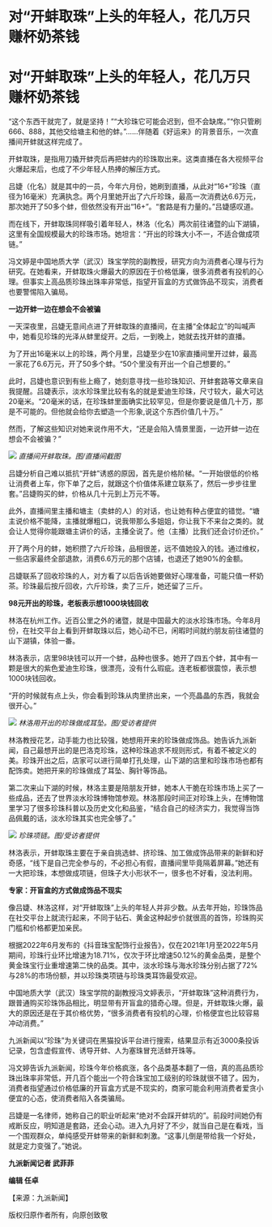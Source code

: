 # 对“开蚌取珠”上头的年轻人，花几万只赚杯奶茶钱

# 对“开蚌取珠”上头的年轻人，花几万只赚杯奶茶钱

“这个东西干就完了，就是坚持！”“大珍珠它可能会迟到，但不会缺席。”“你只管刷666、888，其他交给塘主和他的蚌。”……伴随着《好运来》的背景音乐，一次直播间开蚌就这样完成了。

开蚌取珠，是指用刀撬开蚌壳后再把蚌内的珍珠取出来。这类直播在各大视频平台火爆起来后，也成了不少年轻人热捧的解压方式。

吕婕（化名）就是其中的一员，今年六月份，她刷到直播，从此对“16+”珍珠（直径为16毫米）充满执念。两个月里她开出了六斤珍珠，最高一次消费达6.6万元，那次她开了50多个蚌，但依然没有开出“16+”。“套路是有力量的。”吕婕感叹道。

而在线下，开蚌取珠同样吸引着年轻人，林洛（化名）两次前往诸暨的山下湖镇，这里有全国规模最大的珍珠市场。她坦言：“开出的珍珠大小不一，不适合做成项链。”

冯文婷是中国地质大学（武汉）珠宝学院的副教授，研究方向为消费者心理与行为研究。在她看来，开蚌取珠火爆最大的原因在于价格低廉，很多消费者有投机的心理。但事实上高品质珍珠出珠率非常低，指望开盲盒的方式做饰品不现实，消费者也要警惕陷入骗局。

**一边开蚌一边在想会不会被骗**

一天深夜里，吕婕无意间点进了开蚌取珠的直播间，在主播“全体起立”的叫喊声中，她看见珍珠的光泽从蚌里绽开。之后，一到晚上，她就去找开蚌的直播。

为了开出16毫米以上的珍珠，两个月里，吕婕至少在10家直播间里开过蚌，最高一家花了6.6万元，开了50多个蚌。“50个里没有开出一个自己想要的。”

此时，吕婕也意识到有些上瘾了，她刻意寻找一些珍珠知识、开蚌套路等文章来自我提醒。吕婕表示，淡水珍珠里比较有名的就是爱迪生珍珠，尺寸较大，最大可达20毫米。“20毫米的话，在珍珠蚌里面确实比较罕见，但是你要说是值几十万，那是不可能的。但他就会给你去塑造一个形象,说这个东西价值几十万。”

然而，了解这些知识对她来说作用不大，“还是会陷入情景里面，一边开蚌一边在想会不会被骗？”

![](https://inews.gtimg.com/om_bt/OTaBtByHnSRlSTMAyWkB9vfC-4pavl9rM1tqJH6zp7KdUAA/1000)
_直播间开蚌取珠。图/直播间截图_

吕婕分析自己难以抵抗“开蚌”诱惑的原因，首先是价格阶梯。“一开始很低的价格让消费者上车，你下单了之后，就跟这个价值体系建立联系了，然后一步步往里套。”吕婕购买的蚌，价格从几十元到上万元不等。

此外，直播间里主播和塘主（卖蚌的人）的对话，也让她有种占便宜的错觉。“塘主说价格不能降，主播就爆粗口，说我带那么多姐姐，你让我下不来台之类的。就会让人觉得你能跟塘主讲价的话，主播全说了。他（主播）比我们还会讨价还价。”

开了两个月的蚌，她积攒了六斤珍珠，品相很差，远不值她投入的钱。通过维权，一些店家最终全部退款，消费6.6万元的那个店铺，也退还了她90%的金额。

吕婕联系了回收珍珠的人，对方看了以后告诉她要做好心理准备，可能只值一杯奶茶。珍珠最后按斤回收，六斤珍珠，卖了三斤，她还留了三斤。

**98元开出的珍珠，老板表示想1000块钱回收**

林洛在杭州工作。近百公里之外的诸暨，就是中国最大的淡水珍珠市场。今年8月份，在社交平台上看到开蚌取珠以后，她心动不已，闲暇时间就约朋友前往诸暨的山下湖镇，体验一番。

林洛表示，店里98块钱可以开一个蚌，品种也很多。她开了四五个蚌，其中有一颗是很大的紫色爱迪生珍珠，很漂亮，没有什么瑕疵。连老板都很震惊，表示想1000块钱回收。

“开的时候就有点上头，你会看到珍珠从肉里挤出来，一个亮晶晶的东西，我就会很开心。”

![](https://inews.gtimg.com/om_bt/OYJG5BIo_4peti_shUYxpwoHolCNGzupzuQrQ_6tJs7McAA/1000)
_林洛用开出的珍珠做成耳坠。图/受访者提供_

林洛教授花艺，动手能力也比较强，她想用开来的珍珠做成饰品。她告诉九派新闻，自己最想开出的是巴洛克珍珠，这种珍珠追求不规则形式，有着不被定义的美。珍珠开出之后，店家可以进行简单打孔处理，山下湖的店里和珍珠市场也都有配饰卖。她把开来的珍珠做成了耳坠、胸针等饰品。

第二次来山下湖的时候，林洛主要是陪朋友开蚌，她本人干脆在珍珠市场上买了一些成品，还去了世界淡水珍珠博物馆参观。林洛那段时间正对珍珠上头，在博物馆里学习了很多珍珠科普以及历史文化和品鉴，“结合自己的经济实力，我觉得当饰品佩戴的话，淡水珍珠其实也完全够了。”

![](https://inews.gtimg.com/om_bt/O-k_3PK3YYCSo0ZddBr2tZLTwir9qipVyCD16-4HPHCH8AA/1000)
_珍珠项链。图/受访者提供_

林洛表示，开蚌取珠主要在于亲自挑选蚌、挤珍珠、加工做成饰品带来的新鲜和好奇感，“线下是自己完全参与的，不必担心有假，直播间里毕竟隔着屏幕。”她还有一大把珍珠，本想做成项链，但珠子大小形状不一，很多也不好看，没法利用。

**专家：开盲盒的方式做成饰品不现实**

像吕婕、林洛这样，对“开蚌取珠”上头的年轻人并非少数。从去年开始，珍珠饰品在社交平台上就流行起来，不同于钻石、黄金这种起步价就很高的首饰，珍珠购买门槛和价格都更加亲民。

根据2022年6月发布的《抖音珠宝配饰行业报告》，仅在2021年1月至2022年5月期间，珍珠行业环比增速为18.71%，仅次于环比增速50.12%的黄金品类，是整个黄金珠宝行业重增速第二快的品类。其中，淡水珍珠与海水珍珠分别占据了72%与28%的市场份额，并以珍珠类项链与珍珠类耳饰最受欢迎。

中国地质大学（武汉）珠宝学院的副教授冯文婷表示，“开蚌取珠”这种消费行为，跟普通购买珍珠饰品相比，明显带有开盲盒的猎奇心理。但是，开蚌取珠火爆，最大的原因还是在于其价格优势，“很多消费者有投机的心理，价格便宜也比较容易冲动消费。”

九派新闻以“珍珠”为关键词在黑猫投诉平台进行搜索，结果显示有近3000条投诉记录，包含虚假宣传、诱导开蚌、人为塞珠冒充活蚌开珠等。

冯文婷告诉九派新闻，珍珠今年价格疯涨，各个品类基本翻了一倍，真的高品质珍珠出珠率非常低，开几百个能出一个符合珠宝加工级别的珍珠就很不错了。因为，消费者指望通过价格低廉的开盲盒方式是不现实的，商家可能会利用消费者爱贪小便宜的心态，使消费者陷入各类骗局。

吕婕是一名律师，她称自己的职业听起来“绝对不会踩开蚌坑的”。前段时间她仍有戒断反应，明知道是套路，还会心动。进入九月好了不少，就当自己是在看戏，当一个围观群众，单纯感受开蚌带来的新鲜和刺激。“这事儿倒是带给我一个好处，就是定力变强了。”她说。

**九派新闻记者 武菲菲**

**编辑 任卓**

【来源：九派新闻】

版权归原作者所有，向原创致敬

